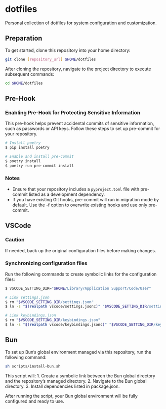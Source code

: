 # dotfiles

Personal collection of dotfiles for system configuration and customization.

## Preparation

To get started, clone this repository into your home directory:

```sh
git clone [repository_url] $HOME/dotfiles
```

After cloning the repository, navigate to the project directory to execute subsequent commands:

```sh
cd $HOME/dotfiles
```

## Pre-Hook

### Enabling Pre-Hook for Protecting Sensitive Information

This pre-hook helps prevent accidental commits of sensitive information, such as passwords or API keys. Follow these steps to set up pre-commit for your repository.

```sh
# Install poetry
$ pip install poetry

# Enable and install pre-commit
$ poetry install
$ poetry run pre-commit install
```

### Notes

- Ensure that your repository includes a `pyproject.toml` file with pre-commit listed as a development dependency.
- If you have existing Git hooks, pre-commit will run in migration mode by default. Use the -f option to overwrite existing hooks and use only pre-commit.

## VSCode

### Caution

If needed, back up the original configuration files before making changes.

### Synchronizing configuration files

Run the following commands to create symbolic links for the configuration files:

```sh
$ VSCODE_SETTING_DIR="$HOME/Library/Application Support/Code/User"

# Link settings.json
$ rm "$VSCODE_SETTING_DIR/settings.json"
$ ln -s "$(realpath vscode/settings.jsonc)" "$VSCODE_SETTING_DIR/settings.json"

# Link keybindings.json
$ rm "$VSCODE_SETTING_DIR/keybindings.json"
$ ln -s "$(realpath vscode/keybindings.jsonc)" "$VSCODE_SETTING_DIR/keybindings.json"
```

## Bun

To set up Bun’s global environment managed via this repository, run the following command:

```sh
sh scripts/install-bun.sh
```

This script will:
	1. Create a symbolic link between the Bun global directory and the repository’s managed directory.
	2. Navigate to the Bun global directory.
	3. Install dependencies listed in package.json.

After running the script, your Bun global environment will be fully configured and ready to use.
